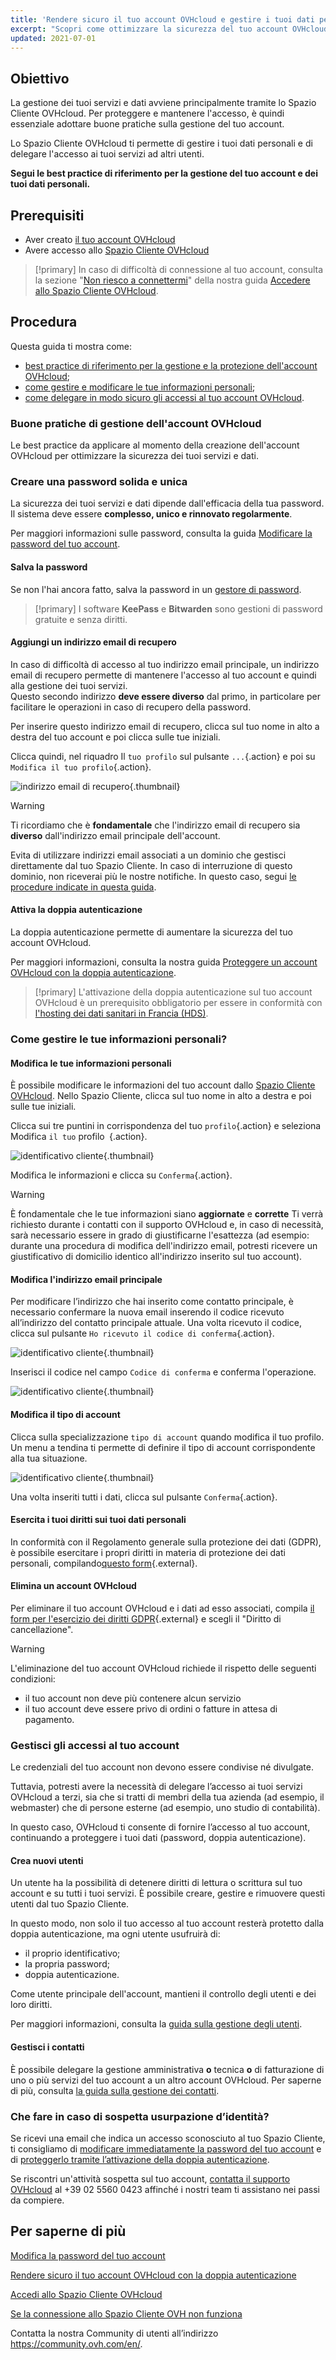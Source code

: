 ```yaml
---
title: 'Rendere sicuro il tuo account OVHcloud e gestire i tuoi dati personali'
excerpt: "Scopri come ottimizzare la sicurezza del tuo account OVHcloud, gestire le tue informazioni personali e delegare l'accesso al tuo account."
updated: 2021-07-01
---
```


## Obiettivo

La gestione dei tuoi servizi e dati avviene principalmente tramite lo Spazio Cliente OVHcloud.
Per proteggere e mantenere l'accesso, è quindi essenziale adottare buone pratiche sulla gestione del tuo account.

Lo Spazio Cliente OVHcloud ti permette di gestire i tuoi dati personali e di delegare l'accesso ai tuoi servizi ad altri utenti.

**Segui le best practice di riferimento per la gestione del tuo account e dei tuoi dati personali.**

## Prerequisiti

- Aver creato [il tuo account OVHcloud](/pages/account_and_service_management/account_information/ovhcloud-account-creation)
- Avere accesso allo [Spazio Cliente OVHcloud](/links/manager)

> [!primary]
> In caso di difficoltà di connessione al tuo account, consulta la sezione "[Non riesco a connettermi](/pages/account_and_service_management/account_information/all_about_username#login-failure)" della nostra guida [Accedere allo Spazio Cliente OVHcloud](/pages/account_and_service_management/account_information/ovhcloud-account-login).
>

## Procedura

Questa guida ti mostra come:

- [best practice di riferimento per la gestione e la protezione dell'account OVHcloud](#best-practices);
- [come gestire e modificare le tue informazioni personali](#personal-information);
- [come delegare in modo sicuro gli accessi al tuo account OVHcloud](#delegation).

### Buone pratiche di gestione dell'account OVHcloud <a name="best-practices"></a>

Le best practice da applicare al momento della creazione dell'account OVHcloud per ottimizzare la sicurezza dei tuoi servizi e dati.

### Creare una password solida e unica

La sicurezza dei tuoi servizi e dati dipende dall'efficacia della tua password. Il sistema deve essere **complesso, unico e rinnovato regolarmente**.

Per maggiori informazioni sulle password, consulta la guida [Modificare la password del tuo account](/pages/account_and_service_management/account_information/manage-ovh-password).

#### Salva la password

Se non l'hai ancora fatto, salva la password in un [gestore di password](/pages/account_and_service_management/account_information/manage-ovh-password#utilizza-un-software-per-la-gestione-di-password).

> [!primary]
> I software **KeePass** e **Bitwarden** sono gestioni di password gratuite e senza diritti.
>

#### Aggiungi un indirizzo email di recupero <a name="backup-email"></a>

In caso di difficoltà di accesso al tuo indirizzo email principale, un indirizzo email di recupero permette di mantenere l'accesso al tuo account e quindi alla gestione dei tuoi servizi.
<br>Questo secondo indirizzo **deve essere diverso** dal primo, in particolare per facilitare le operazioni in caso di recupero della password.

Per inserire questo indirizzo email di recupero, clicca sul tuo nome in alto a destra del tuo account e poi clicca sulle tue iniziali.

Clicca quindi, nel riquadro Il `tuo profilo` sul pulsante `...`{.action} e poi su `Modifica il tuo profilo`{.action}.

![indirizzo email di recupero](images/edit-profile.png){.thumbnail}

> [!warning]
> Ti ricordiamo che è **fondamentale** che l'indirizzo email di recupero sia **diverso** dall'indirizzo email principale dell'account.
>
> Evita di utilizzare indirizzi email associati a un dominio che gestisci direttamente dal tuo Spazio Cliente. In caso di interruzione di questo dominio, non riceverai più le nostre notifiche. In questo caso, segui [le procedure indicate in questa guida](/pages/account_and_service_management/account_information/ovhcloud-account-login#invalid-email).
>

#### Attiva la doppia autenticazione

La doppia autenticazione permette di aumentare la sicurezza del tuo account OVHcloud.

Per maggiori informazioni, consulta la nostra guida [Proteggere un account OVHcloud con la doppia autenticazione](/pages/account_and_service_management/account_information/secure-ovhcloud-account-with-2fa).

> [!primary]
> L'attivazione della doppia autenticazione sul tuo account OVHcloud è un prerequisito obbligatorio per essere in conformità con [l'hosting dei dati sanitari in Francia (HDS)](https://www.ovhcloud.com/it/enterprise/certification-conformity/hds/).

### Come gestire le tue informazioni personali? <a name="personal-information"></a>

#### Modifica le tue informazioni personali

È possibile modificare le informazioni del tuo account dallo [Spazio Cliente OVHcloud](/links/manager). Nello Spazio Cliente, clicca sul tuo nome in alto a destra e poi sulle tue iniziali.

Clicca sui tre puntini in corrispondenza del tuo `profilo`{.action} e seleziona Modifica `il tuo` profilo` `{.action}.

![identificativo cliente](images/edit-profile.png){.thumbnail}

Modifica le informazioni e clicca su `Conferma`{.action}.

> [!warning]
>
> È fondamentale che le tue informazioni siano **aggiornate** e **corrette** Ti verrà richiesto durante i contatti con il supporto OVHcloud e, in caso di necessità, sarà necessario essere in grado di giustificarne l'esattezza (ad esempio: durante una procedura di modifica dell'indirizzo email, potresti ricevere un giustificativo di domicilio identico all'indirizzo inserito sul tuo account).
>

#### Modifica l'indirizzo email principale

Per modificare l’indirizzo che hai inserito come contatto principale, è necessario confermare la nuova email inserendo il codice ricevuto all’indirizzo del contatto principale attuale. Una volta ricevuto il codice, clicca sul pulsante `Ho ricevuto il codice di conferma`{.action}.

![identificativo cliente](images/nichandle07.png){.thumbnail}

Inserisci il codice nel campo `Codice di conferma` e conferma l'operazione.

![identificativo cliente](images/nichandle08.png){.thumbnail}

#### Modifica il tipo di account

Clicca sulla specializzazione `tipo di account` quando modifica il tuo profilo. Un menu a tendina ti permette di definire il tipo di account corrispondente alla tua situazione.

![identificativo cliente](images/nichandle09.png){.thumbnail}

Una volta inseriti tutti i dati, clicca sul pulsante `Conferma`{.action}.

#### Esercita i tuoi diritti sui tuoi dati personali

In conformità con il Regolamento generale sulla protezione dei dati (GDPR), è possibile esercitare i propri diritti in materia di protezione dei dati personali, compilando[questo form](https://www.ovh.it/protezione-dati-personali/esercita-i-tuoi-diritti){.external}.

#### Elimina un account OVHcloud

Per eliminare il tuo account OVHcloud e i dati ad esso associati, compila [il form per l'esercizio dei diritti GDPR](https://www.ovh.it/protezione-dati-personali/esercita-i-tuoi-diritti){.external} e scegli il "Diritto di cancellazione".

> [!warning]
>
> L'eliminazione del tuo account OVHcloud richiede il rispetto delle seguenti condizioni:
>
> - il tuo account non deve più contenere alcun servizio
> - il tuo account deve essere privo di ordini o fatture in attesa di pagamento.
>

### Gestisci gli accessi al tuo account <a name="delegation"></a>

Le credenziali del tuo account non devono essere condivise né divulgate.

Tuttavia, potresti avere la necessità di delegare l’accesso ai tuoi servizi OVHcloud a terzi, sia che si tratti di membri della tua azienda (ad esempio, il webmaster) che di persone esterne (ad esempio, uno studio di contabilità).

In questo caso, OVHcloud ti consente di fornire l’accesso al tuo account, continuando a proteggere i tuoi dati (password, doppia autenticazione).

#### Crea nuovi utenti

Un utente ha la possibilità di detenere diritti di lettura o scrittura sul tuo account e su tutti i tuoi servizi. È possibile creare, gestire e rimuovere questi utenti dal tuo Spazio Cliente.

In questo modo, non solo il tuo accesso al tuo account resterà protetto dalla doppia autenticazione, ma ogni utente usufruirà di:

- il proprio identificativo;
- la propria password;
- doppia autenticazione.

Come utente principale dell'account, mantieni il controllo degli utenti e dei loro diritti.

Per maggiori informazioni, consulta la [guida sulla gestione degli utenti](/pages/account_and_service_management/account_information/ovhcloud-users-management).

#### Gestisci i contatti

È possibile delegare la gestione amministrativa **o** tecnica **o** di fatturazione di uno o più servizi del tuo account a un altro account OVHcloud. Per saperne di più, consulta [la guida sulla gestione dei contatti](/pages/account_and_service_management/account_information/managing_contacts).

### Che fare in caso di sospetta usurpazione d’identità?

Se ricevi una email che indica un accesso sconosciuto al tuo Spazio Cliente, ti consigliamo di [modificare immediatamente la password del tuo account](/pages/account_and_service_management/account_information/manage-ovh-password#modifica-la-password) e di [proteggerlo tramite l’attivazione della doppia autenticazione](/pages/account_and_service_management/account_information/secure-ovhcloud-account-with-2fa).

Se riscontri un'attività sospetta sul tuo account, [contatta il supporto OVHcloud](https://www.ovhcloud.com/it/contact/) al +39 02 5560 0423 affinché i nostri team ti assistano nei passi da compiere.

## Per saperne di più

[Modifica la password del tuo account](/pages/account_and_service_management/account_information/manage-ovh-password)

[Rendere sicuro il tuo account OVHcloud con la doppia autenticazione](/pages/account_and_service_management/account_information/secure-ovhcloud-account-with-2fa)

[Accedi allo Spazio Cliente OVHcloud](/pages/account_and_service_management/account_information/ovhcloud-account-login)

[Se la connessione allo Spazio Cliente OVH non funziona](/pages/account_and_service_management/account_information/ovhcloud-account-login#login-failure)

Contatta la nostra Community di utenti all’indirizzo <https://community.ovh.com/en/>.

